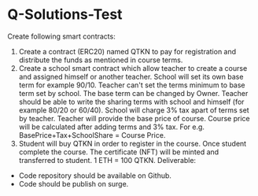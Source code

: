 # Q-Solutions-Test

Create following smart contracts:
1. Create a contract (ERC20) named QTKN to pay for registration and distribute the funds as
mentioned in course terms.
2. Create a school smart contract which allow teacher to create a course and assigned himself or
another teacher. School will set its own base term for example 90/10. Teacher can't set the
terms minimum to base term set by school. The base term can be changed by Owner.
Teacher should be able to write the sharing terms with school and himself (for example 80/20 or
60/40). School will charge 3% tax apart of terms set by teacher. Teacher will provide the base
price of course. Course price will be calculated after adding terms and 3% tax.
For e.g. BasePrice+Tax+SchoolShare = Course Price.
3. Student will buy QTKN in order to register in the course. Once student complete the course. The
certificate (NFT) will be minted and transferred to student.
1 ETH = 100 QTKN.
Deliverable:
- Code repository should be available on Github.
- Code should be publish on surge.
